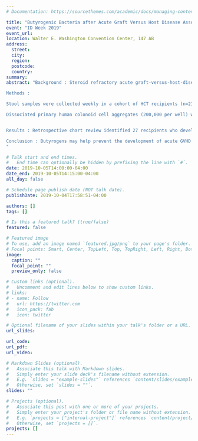 ```yaml
---
# Documentation: https://sourcethemes.com/academic/docs/managing-content/

title: "Butyrogenic Bacteria after Acute Graft Versus Host Disease Associate with the Development of Steroid Refractory GVHD"
event: "ID Week 2019"
event_url:
location: Walter E. Washington Convention Center, 147 AB
address:
  street:
  city:
  region:
  postcode:
  country:
summary:
abstract: "Background : Steroid refractory acute graft-versus-host-disease (GVHD) after hematopoietic cell transplantation (HCT) is highly morbid with limited treatment options. Murine studies show protection from GVHD with butyrate exposure but direct exposure of stem/progenitor cells to butyrate inhibits colonic stem cell proliferation.

Methods :

Stool samples were collected weekly in a cohort of HCT recipients (n=210) undergoing allogenic transplant, and underwent 16S rRNA sequencing to determine the number and relative abundance of butyrogens.

Dissociated primary human colonoid cell aggregates (200,000 per well) were plated onto collagen IV-coated transwells (0.4 µm pore size, 0.33cm2, PET) in stem cell medium for 24 hours. From 24h onwards, the basal-lateral chamber was switched to differentiation medium; the apical chamber was Hanks Buffered Salt Solution (HBSS), HBSS with 10mM butyrate sodium salt early (24h onwards) or late (72hrs onwards). Trans-epithelial electrical resistance was measured daily.


Results : Retrospective chart review identified 27 recipients who developed acute GVHD of the gut, stratified to be either steroid refractory GVHD (failed to respond to 2mg / kg of methylprednisolone) or responsive. The presence of butyrogens in the gut microbiome after the onset of severe acute GHVD of the gut associated with increased risk of steroid refractory GVHD (Fig 1; p < 0.05). Direct exposure of human colonic stem/progenitor cells to butyrate inhibits the development of trans-epithelial electrical resistance; exposure after differentiation had no inhibition of barrier formation (Fig 2; p < 0.05 by T-test).

Conclusion : Butyrogens may help prevent the development of acute GVHD of the gut, but once severe GVHD has developed may inhibit recovery due to the loss of crypt architecture exposing colonic stem cells to microbe-produced butyrate with impaired differentiation and cell replacement.
"

# Talk start and end times.
#   End time can optionally be hidden by prefixing the line with `#`.
date: 2019-10-05T14:00:00-04:00
date_end: 2019-10-05T14:15:00-04:00
all_day: false

# Schedule page publish date (NOT talk date).
publishDate: 2019-10-04T17:58:51-04:00

authors: []
tags: []

# Is this a featured talk? (true/false)
featured: false

# Featured image
# To use, add an image named `featured.jpg/png` to your page's folder. 
# Focal points: Smart, Center, TopLeft, Top, TopRight, Left, Right, BottomLeft, Bottom, BottomRight.
image:
  caption: ""
  focal_point: ""
  preview_only: false

# Custom links (optional).
#   Uncomment and edit lines below to show custom links.
# links:
# - name: Follow
#   url: https://twitter.com
#   icon_pack: fab
#   icon: twitter

# Optional filename of your slides within your talk's folder or a URL.
url_slides:

url_code:
url_pdf:
url_video:

# Markdown Slides (optional).
#   Associate this talk with Markdown slides.
#   Simply enter your slide deck's filename without extension.
#   E.g. `slides = "example-slides"` references `content/slides/example-slides.md`.
#   Otherwise, set `slides = ""`.
slides: ""

# Projects (optional).
#   Associate this post with one or more of your projects.
#   Simply enter your project's folder or file name without extension.
#   E.g. `projects = ["internal-project"]` references `content/project/deep-learning/index.md`.
#   Otherwise, set `projects = []`.
projects: []
---
```

